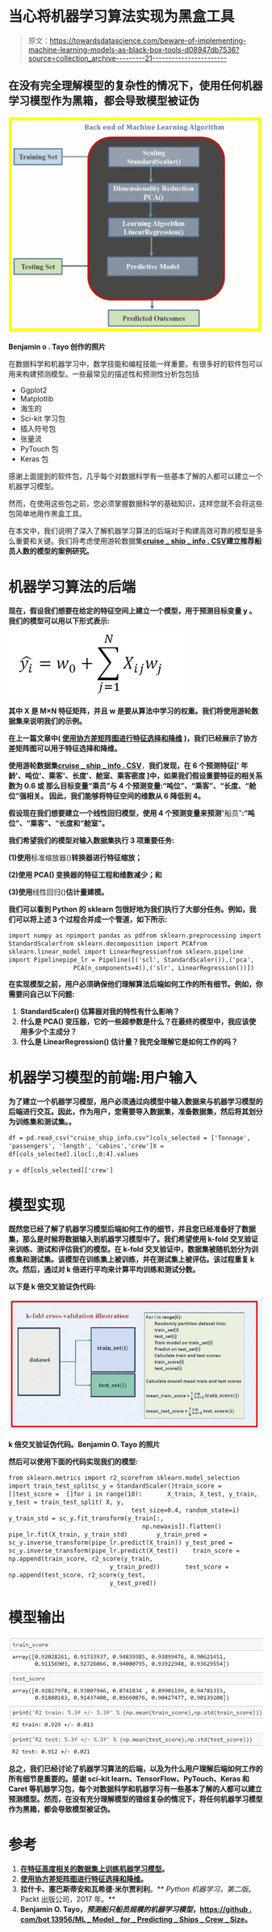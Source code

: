 # 当心将机器学习算法实现为黑盒工具

> 原文：<https://towardsdatascience.com/beware-of-implementing-machine-learning-models-as-black-box-tools-d08947db7536?source=collection_archive---------21----------------------->

## 在没有完全理解模型的复杂性的情况下，使用任何机器学习模型作为黑箱，都会导致模型被证伪

![](img/8ec7c2472c889f314350575c5fae9495.png)

**Benjamin o . Tayo 创作的照片**

在数据科学和机器学习中，数学技能和编程技能一样重要。有很多好的软件包可以用来构建预测模型。一些最常见的描述性和预测性分析包包括

*   Ggplot2
*   Matplotlib
*   海生的
*   Sci-kit 学习包
*   插入符号包
*   张量流
*   PyTouch 包
*   Keras 包

感谢上面提到的软件包，几乎每个对数据科学有一些基本了解的人都可以建立一个机器学习模型。

然而，在使用这些包之前，您必须掌握数据科学的基础知识，这样您就不会将这些包简单地用作黑盒工具。

在本文中，我们说明了深入了解机器学习算法的后端对于构建高效可靠的模型是多么重要和关键。我们将考虑使用游轮数据集[**cruise _ ship _ info . CSV**](https://github.com/bot13956/ML_Model_for_Predicting_Ships_Crew_Size)**建立推荐船员人数的模型的案例研究。**

# **机器学习算法的后端**

**现在，假设我们想要在给定的特征空间上建立一个模型，用于预测目标变量 **y** 。我们的模型可以用以下形式表示:**

**![](img/75dbbf15a22cdb779215a72bb53acb01.png)**

**其中 **X** 是 M×N 特征矩阵，并且 **w** 是要从算法中学习的权重。我们将使用游轮数据集来说明我们的示例。**

**在上一篇文章中( [**使用协方差矩阵图进行特征选择和降维**](https://medium.com/towards-artificial-intelligence/feature-selection-and-dimensionality-reduction-using-covariance-matrix-plot-b4c7498abd07) )，我们已经展示了协方差矩阵图可以用于特征选择和降维。**

**使用游轮数据集[**cruise _ ship _ info . CSV**](https://github.com/bot13956/ML_Model_for_Predicting_Ships_Crew_Size)**，**我们发现，在 6 个预测特征[' **年龄**'、**吨位**'、**乘客**'、**长度**'、**舱室**、**乘客密度** ]中，如果我们假设重要特征的相关系数为 0.6 或 那么目标变量“**乘员**”与 4 个预测变量:“**吨位**”、“**乘客**”、“**长度**、“**舱位**”强相关。 因此，我们能够将特征空间的维数从 6 降低到 4。**

**假设现在我们想要建立一个线性回归模型，使用 4 个预测变量来预测**“船员”**:“**吨位**”、“**乘客**”、“**长度**和“**舱室**”。**

**我们希望我们的模型对输入数据集执行 3 项重要任务:**

**(1)使用**标准缩放器()**转换器进行特征缩放；**

**(2)使用 **PCA()** 变换器的特征工程和维数减少；和**

**(3)使用**线性回归()**估计量建模。**

**我们可以看到 Python 的 sklearn 包很好地为我们执行了大部分任务。例如，我们可以将上述 3 个过程合并成一个管道，如下所示:**

```
import numpy as npimport pandas as pdfrom sklearn.preprocessing import StandardScalerfrom sklearn.decomposition import PCAfrom sklearn.linear_model import LinearRegressionfrom sklearn.pipeline import Pipelinepipe_lr = Pipeline([('scl', StandardScaler()),('pca', 
                  PCA(n_components=4)),('slr', LinearRegression())])
```

**在实现模型之前，用户必须确保他们理解算法后端如何工作的所有细节。例如，你需要问自己以下问题:**

1.  ****StandardScaler()** 估算器对我的特性有什么影响？**
2.  **什么是 **PCA()** 变压器，它的一些超参数是什么？在最终的模型中，我应该使用多少个主成分？**
3.  **什么是 **LinearRegression()** 估计量？我完全理解它是如何工作的吗？**

# **机器学习模型的前端:用户输入**

**为了建立一个机器学习模型，用户必须通过向模型中输入数据来与机器学习模型的后端进行交互。因此，作为用户，您需要导入数据集，准备数据集，然后将其划分为训练集和测试集。。**

```
df = pd.read_csv("cruise_ship_info.csv")cols_selected = ['Tonnage', 'passengers', 'length', 'cabins','crew']X = df[cols_selected].iloc[:,0:4].values 

y = df[cols_selected]['crew']
```

# **模型实现**

**既然您已经了解了机器学习模型后端如何工作的细节，并且您已经准备好了数据集，那么是时候将数据输入到机器学习模型中了。我们希望使用 k-fold 交叉验证来训练、测试和评估我们的模型。在 k-fold 交叉验证中，数据集被随机划分为训练集和测试集。该模型在训练集上被训练，并在测试集上被评估。该过程重复 k 次。然后，通过对 k 倍进行平均来计算平均训练和测试分数。**

**以下是 k 倍交叉验证伪代码:**

**![](img/24e378a6c19278313352dab488208281.png)**

****k 倍交叉验证伪代码。Benjamin O. Tayo 的照片****

**然后可以使用下面的代码实现我们的模型:**

```
from sklearn.metrics import r2_scorefrom sklearn.model_selection import train_test_splitsc_y = StandardScaler()train_score = []test_score =  []for i in range(10):       X_train, X_test, y_train, y_test = train_test_split( X, y, 
                                  test_size=0.4, random_state=i)     y_train_std = sc_y.fit_transform(y_train[:, 
                                     np.newaxis]).flatten()        pipe_lr.fit(X_train, y_train_std)        y_train_pred = sc_y.inverse_transform(pipe_lr.predict(X_train)) y_test_pred = sc_y.inverse_transform(pipe_lr.predict(X_test))    train_score = np.append(train_score, r2_score(y_train, 
                            y_train_pred))       test_score = np.append(test_score, r2_score(y_test, 
                            y_test_pred))
```

# **模型输出**

**![](img/7305e762ab7a61578f100173c7ea9566.png)**

**总之，我们已经讨论了机器学习算法的后端，以及为什么用户理解后端如何工作的所有细节是重要的。感谢 sci-kit learn、TensorFlow、PyTouch、Keras 和 Caret 等机器学习包，每个对数据科学和机器学习有一些基本了解的人都可以建立预测模型。然而，在没有充分理解模型的错综复杂的情况下，将任何机器学习模型作为黑箱，都会导致模型被证伪。**

# **参考**

1.  **[在特征高度相关的数据集上训练机器学习模型](https://medium.com/towards-artificial-intelligence/training-a-machine-learning-model-on-a-dataset-with-highly-correlated-features-debddf5b2e34)。**
2.  **[使用协方差矩阵图进行特征选择和降维](https://medium.com/towards-artificial-intelligence/feature-selection-and-dimensionality-reduction-using-covariance-matrix-plot-b4c7498abd07)。**
3.  **拉什卡、塞巴斯蒂安和瓦希德·米尔贾利利**。** *Python 机器学习，第二版*。Packt 出版公司，2017 年。**
4.  **Benjamin O. Tayo，*预测船只船员规模的机器学习模型*，[https://github . com/bot 13956/ML _ Model _ for _ Predicting _ Ships _ Crew _ Size](https://github.com/bot13956/ML_Model_for_Predicting_Ships_Crew_Size)。**